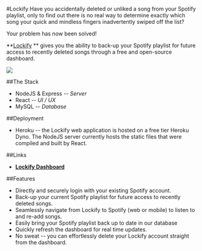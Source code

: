 #Lockify
Have you accidentally deleted or unliked a song from your Spotify playlist, only to find out there is no real way to determine exactly which song your quick and mindless fingers inadvertently swiped off the list?

Your problem has now been solved!

**[Lockify](https://lockify.herokuapp.com) ** gives you the ability to back-up your Spotify playlist for future access to recently deleted songs through a free and open-source dashboard.

![](https://i.ibb.co/71mWcbx/lockify-dashboard.png)

##The Stack
- NodeJS & Express -- *Server*
- React -- *UI / UX*
- MySQL -- *Database*

##Deployment
- Heroku -- the Lockify web application is hosted on a free tier Heroku Dyno.  The NodeJS server currently hosts the static files that were compiled and built by React.

##Links
- **[Lockify Dashboard](https://lockify.heroku.com)**




##Features
- Directly and securely login with your existing Spotify account.
- Back-up your current Spotify playlist for future access to recently deleted songs.
- Seamlessly navigate from Lockify to Spotify (web or mobile) to listen to and re-add songs.
- Easily bring your Spotify playlist back up to date in our database 
- Quickly refresh the dashboard for real time updates.
- No sweat -- you can effortlessly delete your Lockify account straight from the dashboard.

